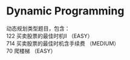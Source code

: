 # Dynamic Programming
动态规划类型题目，包含：  
122 买卖股票的最佳时机II （EASY）  
714 买卖股票的最佳时机含手续费 （MEDIUM）  
70 爬楼梯 （EASY）


